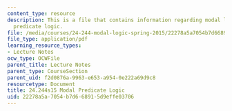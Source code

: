```yaml
---
content_type: resource
description: This is a file that contains information regarding modal logic modal
  predicate logic.
file: /media/courses/24-244-modal-logic-spring-2015/22278a5a7054b7d668915d9effe03706_MIT24_244S15_Predicate.pdf
file_type: application/pdf
learning_resource_types:
- Lecture Notes
ocw_type: OCWFile
parent_title: Lecture Notes
parent_type: CourseSection
parent_uid: f2d0876a-9963-e653-a954-0e222a69d9c8
resourcetype: Document
title: 24.244s15 Modal Predicate Logic
uid: 22278a5a-7054-b7d6-6891-5d9effe03706
---
```

